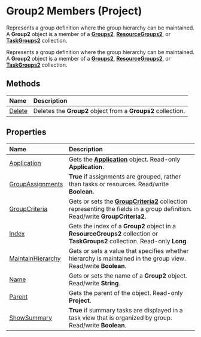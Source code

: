 
# Group2 Members (Project)
Represents a group definition where the group hierarchy can be maintained. A  **Group2** object is a member of a **[Groups2](b2b83868-3366-4fb0-fed9-16d4c5eaff87.md)**, **[ResourceGroups2](b1328c39-42bc-4e9b-e268-1f308cd7ebb1.md)**, or **[TaskGroups2](08346fd5-3dbd-23ea-9dc8-c2361ce043f4.md)** collection.

Represents a group definition where the group hierarchy can be maintained. A  **Group2** object is a member of a **[Groups2](b2b83868-3366-4fb0-fed9-16d4c5eaff87.md)**, **[ResourceGroups2](b1328c39-42bc-4e9b-e268-1f308cd7ebb1.md)**, or **[TaskGroups2](08346fd5-3dbd-23ea-9dc8-c2361ce043f4.md)** collection.


## Methods



|**Name**|**Description**|
|:-----|:-----|
|[Delete](eca2163c-03a4-a349-6db8-8d43a7351548.md)|Deletes the  **Group2** object from a **Groups2** collection.|

## Properties



|**Name**|**Description**|
|:-----|:-----|
|[Application](4eb2f903-97b4-c98e-50d6-5d028ddeefad.md)|Gets the  **[Application](8eb91712-7784-a102-38c0-19bb056c27e9.md)** object. Read-only **Application**.|
|[GroupAssignments](281b30cb-0d6a-3784-0d4b-7bc4e9eca53c.md)|**True** if assignments are grouped, rather than tasks or resources. Read/write **Boolean**.|
|[GroupCriteria](0c6d6412-cd7b-7b12-1740-7cd5cd38aaf1.md)|Gets or sets the  **[GroupCriteria2](ac785cc4-dbe3-0b1d-d1f1-6d45c93bfb1d.md)** collection representing the fields in a group definition. Read/write **GroupCriteria2**.|
|[Index](a7d4ec3e-825b-87c8-d7bb-a61984ba7ace.md)|Gets the index of a  **Group2** object in a **ResourceGroups2** collection or **TaskGroups2** collection. Read-only **Long**.|
|[MaintainHierarchy](47706f83-abd6-dd6b-0dff-41e260cf1107.md)|Gets or sets a value that specifies whether hierarchy is maintained in the group view. Read/write  **Boolean**.|
|[Name](27110629-c022-3587-7b9c-c33fbd323a11.md)|Gets or sets the name of a  **Group2** object. Read/write **String**.|
|[Parent](fa781365-fdae-700c-a130-650343c01562.md)|Gets the parent of the object. Read-only  **Project**.|
|[ShowSummary](8cc3401e-ade3-c561-d561-e98a79e7bb22.md)|**True** if summary tasks are displayed in a task view that is organized by group. Read/write **Boolean**.|
